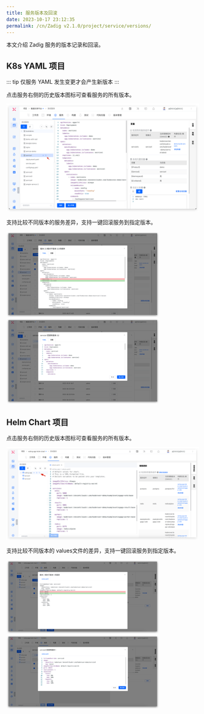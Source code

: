 ```yaml
---
title: 服务版本及回滚
date: 2023-10-17 23:12:35
permalink: /cn/Zadig v2.1.0/project/service/versions/
---
```


本文介绍 Zadig 服务的版本记录和回滚。

## K8s YAML 项目

::: tip
仅服务 YAML 发生变更才会产生新版本
:::

点击服务右侧的历史版本图标可查看服务的所有版本。

![历史版本](../../../../_images/service_version_track.png)

支持比较不同版本的服务差异，支持一键回滚服务到指定版本。

<img src="../../../../_images/service_version_track_1.png" width="400">
<img src="../../../../_images/service_version_track_2.png" width="400">

## Helm Chart 项目

点击服务右侧的历史版本图标可查看服务的所有版本。

![历史版本](../../../../_images/service_helm_version_track.png)

支持比较不同版本的 values文件的差异，支持一键回滚服务到指定版本。

<img src="../../../../_images/service_helm_version_track_1.png" width="400">
<img src="../../../../_images/service_helm_version_track_2.png" width="400">